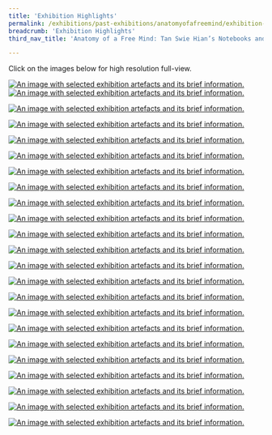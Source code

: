 ```yaml
---
title: 'Exhibition Highlights'
permalink: /exhibitions/past-exhibitions/anatomyofafreemind/exhibition-highlights/
breadcrumb: 'Exhibition Highlights'
third_nav_title: 'Anatomy of a Free Mind: Tan Swie Hian’s Notebooks and Creations'

---
```


<p>Click on the images below for high resolution full-view.</p>

<div class="container">
    <div class="row">
        <div class="col-is-half">
            <a href="/images/event-images/aof/anatomy-of-a-free-mind-exhibition-highlights-1-high.jpg"><img src="/images/event-images/aof/anatomy-of-a-free-mind-exhibition-highlights-1-low.jpg" alt="An image with selected exhibition artefacts and its brief information."></a>
        </div>
        <div class="col-is-half">
            <a href="/images/event-images/aof/anatomy-of-a-free-mind-exhibition-highlights-2-high.jpg"><img src="/images/event-images/aof/anatomy-of-a-free-mind-exhibition-highlights-2-low.jpg" alt="An image with selected exhibition artefacts and its brief information."></a>
        </div>
    </div>
</div>

<a href="/images/event-images/aof/anatomy-of-a-free-mind-exhibition-highlights-1-high.jpg"><img src="/images/event-images/aof/anatomy-of-a-free-mind-exhibition-highlights-1-low.jpg" alt="An image with selected exhibition artefacts and its brief information."></a>

<a href="/images/event-images/aof/anatomy-of-a-free-mind-exhibition-highlights-2-high.jpg"><img src="/images/event-images/aof/anatomy-of-a-free-mind-exhibition-highlights-2-low.jpg" alt="An image with selected exhibition artefacts and its brief information."></a>

<a href="/images/event-images/aof/anatomy-of-a-free-mind-exhibition-highlights-3-high.jpg"><img src="/images/event-images/aof/anatomy-of-a-free-mind-exhibition-highlights-3-low.jpg" alt="An image with selected exhibition artefacts and its brief information."></a>

<a href="/images/event-images/aof/anatomy-of-a-free-mind-exhibition-highlights-4-high.jpg"><img src="/images/event-images/aof/anatomy-of-a-free-mind-exhibition-highlights-4-low.jpg" alt="An image with selected exhibition artefacts and its brief information."></a>

<a href="/images/event-images/aof/anatomy-of-a-free-mind-exhibition-highlights-5-high.jpg"><img src="/images/event-images/aof/anatomy-of-a-free-mind-exhibition-highlights-5-low.jpg" alt="An image with selected exhibition artefacts and its brief information."></a>

<a href="/images/event-images/aof/anatomy-of-a-free-mind-exhibition-highlights-6-high.jpg"><img src="/images/event-images/aof/anatomy-of-a-free-mind-exhibition-highlights-6-low.jpg" alt="An image with selected exhibition artefacts and its brief information."></a>

<a href="/images/event-images/aof/anatomy-of-a-free-mind-exhibition-highlights-7-high.jpg"><img src="/images/event-images/aof/anatomy-of-a-free-mind-exhibition-highlights-7-low.jpg" alt="An image with selected exhibition artefacts and its brief information."></a>

<a href="/images/event-images/aof/anatomy-of-a-free-mind-exhibition-highlights-8-high.jpg"><img src="/images/event-images/aof/anatomy-of-a-free-mind-exhibition-highlights-8-low.jpg" alt="An image with selected exhibition artefacts and its brief information."></a>

<a href="/images/event-images/aof/anatomy-of-a-free-mind-exhibition-highlights-9-high.jpg"><img src="/images/event-images/aof/anatomy-of-a-free-mind-exhibition-highlights-9-low.jpg" alt="An image with selected exhibition artefacts and its brief information."></a>

<a href="/images/event-images/aof/anatomy-of-a-free-mind-exhibition-highlights-10-high.jpg"><img src="/images/event-images/aof/anatomy-of-a-free-mind-exhibition-highlights-10-low.jpg" alt="An image with selected exhibition artefacts and its brief information."></a>

<a href="/images/event-images/aof/anatomy-of-a-free-mind-exhibition-highlights-11-high.jpg"><img src="/images/event-images/aof/anatomy-of-a-free-mind-exhibition-highlights-11-low.jpg" alt="An image with selected exhibition artefacts and its brief information."></a>

<a href="/images/event-images/aof/anatomy-of-a-free-mind-exhibition-highlights-12-high.jpg"><img src="/images/event-images/aof/anatomy-of-a-free-mind-exhibition-highlights-12-low.jpg" alt="An image with selected exhibition artefacts and its brief information."></a>

<a href="/images/event-images/aof/anatomy-of-a-free-mind-exhibition-highlights-13-high.jpg"><img src="/images/event-images/aof/anatomy-of-a-free-mind-exhibition-highlights-13-low.jpg" alt="An image with selected exhibition artefacts and its brief information."></a>

<a href="/images/event-images/aof/anatomy-of-a-free-mind-exhibition-highlights-14-high.jpg"><img src="/images/event-images/aof/anatomy-of-a-free-mind-exhibition-highlights-14-low.jpg" alt="An image with selected exhibition artefacts and its brief information."></a>

<a href="/images/event-images/aof/anatomy-of-a-free-mind-exhibition-highlights-15-high.jpg"><img src="/images/event-images/aof/anatomy-of-a-free-mind-exhibition-highlights-15-low.jpg" alt="An image with selected exhibition artefacts and its brief information."></a>

<a href="/images/event-images/aof/anatomy-of-a-free-mind-exhibition-highlights-16-high.jpg"><img src="/images/event-images/aof/anatomy-of-a-free-mind-exhibition-highlights-16-low.jpg" alt="An image with selected exhibition artefacts and its brief information."></a>

<a href="/images/event-images/aof/anatomy-of-a-free-mind-exhibition-highlights-17-high.jpg"><img src="/images/event-images/aof/anatomy-of-a-free-mind-exhibition-highlights-17-low.jpg" alt="An image with selected exhibition artefacts and its brief information."></a>

<a href="/images/event-images/aof/anatomy-of-a-free-mind-exhibition-highlights-18-high.jpg"><img src="/images/event-images/aof/anatomy-of-a-free-mind-exhibition-highlights-18-low.jpg" alt="An image with selected exhibition artefacts and its brief information."></a>

<a href="/images/event-images/aof/anatomy-of-a-free-mind-exhibition-highlights-19-high.jpg"><img src="/images/event-images/aof/anatomy-of-a-free-mind-exhibition-highlights-19-low.jpg" alt="An image with selected exhibition artefacts and its brief information."></a>

<a href="/images/event-images/aof/anatomy-of-a-free-mind-exhibition-highlights-20-high.jpg"><img src="/images/event-images/aof/anatomy-of-a-free-mind-exhibition-highlights-20-low.jpg" alt="An image with selected exhibition artefacts and its brief information."></a>

<a href="/images/event-images/aof/anatomy-of-a-free-mind-exhibition-highlights-21-high.jpg"><img src="/images/event-images/aof/anatomy-of-a-free-mind-exhibition-highlights-21-low.jpg" alt="An image with selected exhibition artefacts and its brief information."></a>
